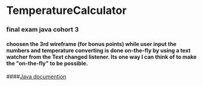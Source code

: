 # TemperatureCalculator

### final exam java cohort 3

#### choosen the 3rd wireframe (for bonus points) while user input the numbers and temperature converting is done on-the-fly by using a text watcher from the Text changed listener.  Its one way I can think of to make the "on-the-fly" to be possible.

####[Java documention](docs/index.html)
